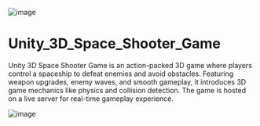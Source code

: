 ![image](https://github.com/user-attachments/assets/6653621f-8ed3-4fc5-b661-d92e6602ea98)


# Unity_3D_Space_Shooter_Game
Unity 3D Space Shooter Game is an action-packed 3D game where players control a spaceship to defeat enemies and avoid obstacles. Featuring weapon upgrades, enemy waves, and smooth gameplay, it introduces 3D game mechanics like physics and collision detection. The game is hosted on a live server for real-time gameplay experience.

![image](https://github.com/user-attachments/assets/6d28a3e2-afc9-4f56-9694-febf452f4f8c)

